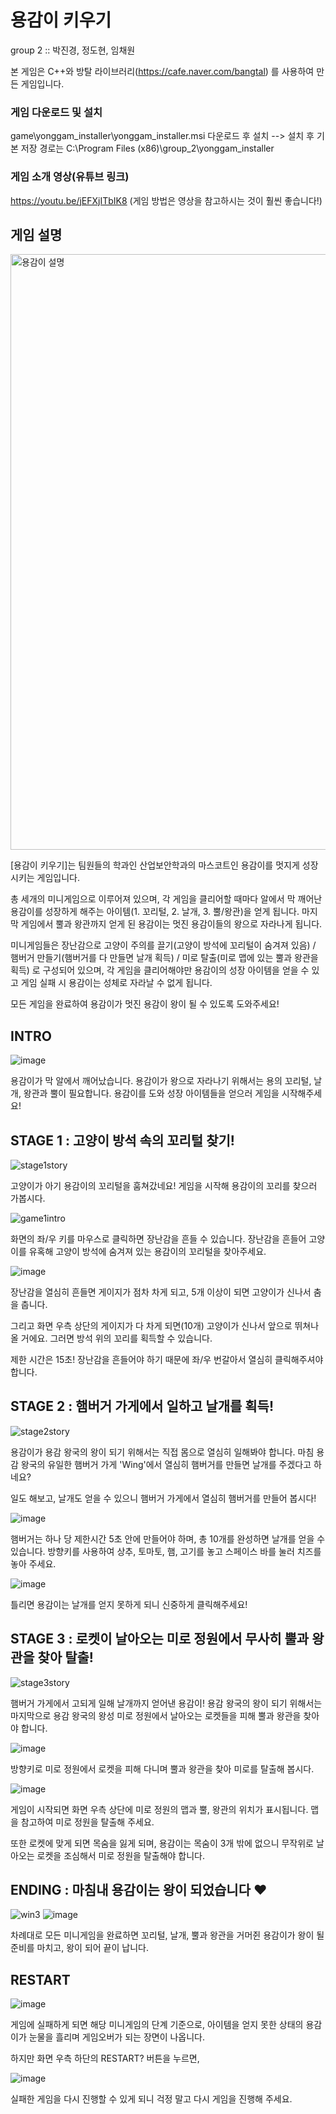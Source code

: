 # 용감이 키우기
group 2 :: 박진경, 정도현, 임채원

본 게임은 C++와 방탈 라이브러리(https://cafe.naver.com/bangtal) 를 사용하여 만든 게임입니다.

### 게임 다운로드 및 설치

game\yonggam_installer\yonggam_installer.msi 다운로드 후 설치 --> 설치 후 기본 저장 경로는 C:\Program Files (x86)\group_2\yonggam_installer

### 게임 소개 영상(유튜브 링크) 

https://youtu.be/jEFXjITbIK8 (게임 방법은 영상을 참고하시는 것이 훨씬 좋습니다!)

## 게임 설명

<img width="953" alt="용감이 설명" src="https://user-images.githubusercontent.com/54882655/101262177-0c802b80-3780-11eb-8c75-8f0da621eef0.png">

[용감이 키우기]는 팀원들의 학과인 산업보안학과의 마스코트인 용감이를 멋지게 성장시키는 게임입니다.

총 세개의 미니게임으로 이루어져 있으며, 각 게임을 클리어할 때마다 알에서 막 깨어난 용감이를 성장하게 해주는 아이템(1. 꼬리털, 2. 날개, 3. 뿔/왕관)을 얻게 됩니다. 마지막 게임에서 뿔과 왕관까지 얻게 된 용감이는 멋진 용감이들의 왕으로 자라나게 됩니다. 

미니게임들은 장난감으로 고양이 주의를 끌기(고양이 방석에 꼬리털이 숨겨져 있음) / 햄버거 만들기(햄버거를 다 만들면 날개 획득) / 미로 탈출(미로 맵에 있는 뿔과 왕관을 획득) 로 구성되어 있으며, 각 게임을 클리어해야만 용감이의 성장 아이템을 얻을 수 있고 게임 실패 시 용감이는 성체로 자라날 수 없게 됩니다.

모든 게임을 완료하여 용감이가 멋진 용감이 왕이 될 수 있도록 도와주세요!

## INTRO

![image](https://user-images.githubusercontent.com/54882655/101262257-8e705480-3780-11eb-9e1a-e6ffe74d8002.png)

용감이가 막 알에서 깨어났습니다. 용감이가 왕으로 자라나기 위해서는 용의 꼬리털, 날개, 왕관과 뿔이 필요합니다. 용감이를 도와 성장 아이템들을 얻으러 게임을 시작해주세요!

## STAGE 1 : 고양이 방석 속의 꼬리털 찾기!

![stage1story](https://user-images.githubusercontent.com/54882655/101262230-697be180-3780-11eb-831e-1f1f6ad26b5d.png)

고양이가 아기 용감이의 꼬리털을 훔쳐갔네요! 게임을 시작해 용감이의 꼬리를 찾으러 가봅시다.

![game1intro](https://user-images.githubusercontent.com/54882655/101262324-1d7d6c80-3781-11eb-8b18-5080b53b9f3c.png)

화면의 좌/우 키를 마우스로 클릭하면 장난감을 흔들 수 있습니다. 장난감을 흔들어 고양이를 유혹해 고양이 방석에 숨겨져 있는 용감이의 꼬리털을 찾아주세요.

![image](https://user-images.githubusercontent.com/54882655/101262359-777e3200-3781-11eb-9f8e-827b7efbdf0d.png)

장난감을 열심히 흔들면 게이지가 점차 차게 되고, 5개 이상이 되면 고양이가 신나서 춤을 춥니다.

그리고 화면 우측 상단의 게이지가 다 차게 되면(10개) 고양이가 신나서 앞으로 뛰쳐나올 거에요. 그러면 방석 위의 꼬리를 획득할 수 있습니다.

제한 시간은 15초! 장난감을 흔들어야 하기 때문에 좌/우 번갈아서 열심히 클릭해주셔야 합니다. 

## STAGE 2 : 햄버거 가게에서 일하고 날개를 획득!

![stage2story](https://user-images.githubusercontent.com/54882655/101262420-fecba580-3781-11eb-8c22-1d2ae37b3779.png)

용감이가 용감 왕국의 왕이 되기 위해서는 직접 몸으로 열심히 일해봐야 합니다. 마침 용감 왕국의 유일한 햄버거 가게 'Wing'에서 열심히 햄버거를 만들면 날개를 주겠다고 하네요? 

일도 해보고, 날개도 얻을 수 있으니 햄버거 가게에서 열심히 햄버거를 만들어 봅시다!

![image](https://user-images.githubusercontent.com/54882655/101262493-9c26d980-3782-11eb-9181-db876a3adf74.png)

햄버거는 하나 당 제한시간 5초 안에 만들어야 하며, 총 10개를 완성하면 날개를 얻을 수 있습니다. 방향키를 사용하여 상추, 토마토, 햄, 고기를 놓고 스페이스 바를 눌러 치즈를 놓아 주세요.

![image](https://user-images.githubusercontent.com/54882655/101262569-32f39600-3783-11eb-869c-dd2fae64bdb9.png)

틀리면 용감이는 날개를 얻지 못하게 되니 신중하게 클릭해주세요!

## STAGE 3 : 로켓이 날아오는 미로 정원에서 무사히 뿔과 왕관을 찾아 탈출!

![stage3story](https://user-images.githubusercontent.com/54882655/101263041-e65d8a00-3785-11eb-89b5-83898c912746.png)

햄버거 가게에서 고되게 일해 날개까지 얻어낸 용감이! 용감 왕국의 왕이 되기 위해서는 마지막으로 용감 왕국의 왕성 미로 정원에서 날아오는 로켓들을 피해 뿔과 왕관을 찾아야 합니다. 

![image](https://user-images.githubusercontent.com/54882655/101262651-9e3d6800-3783-11eb-96c8-e8f442bf7f71.png)

방향키로 미로 정원에서 로켓을 피해 다니며 뿔과 왕관을 찾아 미로를 탈출해 봅시다.

![image](https://user-images.githubusercontent.com/54882655/101262754-43f0d700-3784-11eb-83bd-4f4e875697b5.png)

게임이 시작되면 화면 우측 상단에 미로 정원의 맵과 뿔, 왕관의 위치가 표시됩니다. 맵을 참고하여 미로 정원을 탈출해 주세요.

또한 로켓에 맞게 되면 목숨을 잃게 되며, 용감이는 목숨이 3개 밖에 없으니 무작위로 날아오는 로켓을 조심해서 미로 정원을 탈출해야 합니다.

## ENDING : 마침내 용감이는 왕이 되었습니다 ♥

![win3](https://user-images.githubusercontent.com/54882655/101262866-ed37cd00-3784-11eb-9785-bedadb479455.png)
![image](https://user-images.githubusercontent.com/40864934/101270107-3144c500-37b9-11eb-9962-20bba0866822.png)

차례대로 모든 미니게임을 완료하면 꼬리털, 날개, 뿔과 왕관을 거머쥔 용감이가 왕이 될 준비를 마치고, 왕이 되어 끝이 납니다.

## RESTART

![image](https://user-images.githubusercontent.com/54882655/101280502-d8068100-380c-11eb-94f5-2adfc44cce15.png)

게임에 실패하게 되면 해당 미니게임의 단계 기준으로, 아이템을 얻지 못한 상태의 용감이가 눈물을 흘리며 게임오버가 되는 장면이 나옵니다.

하지만 화면 우측 하단의 RESTART? 버튼을 누르면,

![image](https://user-images.githubusercontent.com/54882655/101280534-097f4c80-380d-11eb-8fea-0dfff0eca766.png)

실패한 게임을 다시 진행할 수 있게 되니 걱정 말고 다시 게임을 진행해 주세요.



